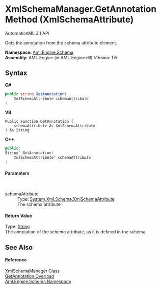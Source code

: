 # XmlSchemaManager.GetAnnotation Method (XmlSchemaAttribute)
AutomationML 2.1 API 

Gets the annotation from the schema attribute element.

**Namespace:**&nbsp;<a href="N_Aml_Engine_Schema">Aml.Engine.Schema</a><br />**Assembly:**&nbsp;AML.Engine (in AML.Engine.dll) Version: 1.6

## Syntax

**C#**<br />
``` C#
public string GetAnnotation(
	XmlSchemaAttribute schemaAttribute
)
```

**VB**<br />
``` VB
Public Function GetAnnotation ( 
	schemaAttribute As XmlSchemaAttribute
) As String
```

**C++**<br />
``` C++
public:
String^ GetAnnotation(
	XmlSchemaAttribute^ schemaAttribute
)
```


#### Parameters
&nbsp;<dl><dt>schemaAttribute</dt><dd>Type: <a href="https://docs.microsoft.com/dotnet/api/system.xml.schema.xmlschemaattribute" target="_parent" rel="noopener noreferrer">System.Xml.Schema.XmlSchemaAttribute</a><br />The schema attribute.</dd></dl>

#### Return Value
Type: <a href="https://docs.microsoft.com/dotnet/api/system.string" target="_parent" rel="noopener noreferrer">String</a><br />The annotation of the schema attribute, as it is defined in the schema.

## See Also


#### Reference
<a href="T_Aml_Engine_Schema_XmlSchemaManager">XmlSchemaManager Class</a><br /><a href="Overload_Aml_Engine_Schema_XmlSchemaManager_GetAnnotation">GetAnnotation Overload</a><br /><a href="N_Aml_Engine_Schema">Aml.Engine.Schema Namespace</a><br />